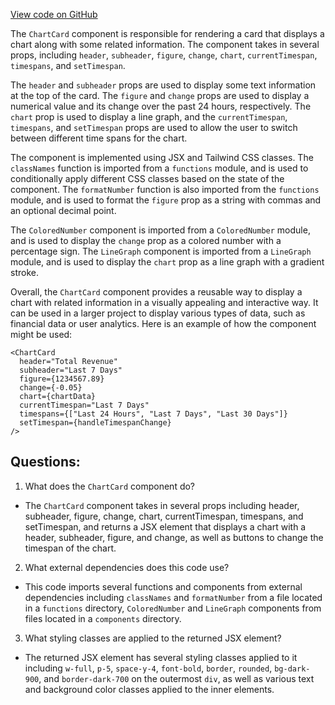 [View code on GitHub](zoo-labs/zoo/blob/master/core/src/features/analytics/ChartCard.tsx)

The `ChartCard` component is responsible for rendering a card that displays a chart along with some related information. The component takes in several props, including `header`, `subheader`, `figure`, `change`, `chart`, `currentTimespan`, `timespans`, and `setTimespan`. 

The `header` and `subheader` props are used to display some text information at the top of the card. The `figure` and `change` props are used to display a numerical value and its change over the past 24 hours, respectively. The `chart` prop is used to display a line graph, and the `currentTimespan`, `timespans`, and `setTimespan` props are used to allow the user to switch between different time spans for the chart.

The component is implemented using JSX and Tailwind CSS classes. The `classNames` function is imported from a `functions` module, and is used to conditionally apply different CSS classes based on the state of the component. The `formatNumber` function is also imported from the `functions` module, and is used to format the `figure` prop as a string with commas and an optional decimal point.

The `ColoredNumber` component is imported from a `ColoredNumber` module, and is used to display the `change` prop as a colored number with a percentage sign. The `LineGraph` component is imported from a `LineGraph` module, and is used to display the `chart` prop as a line graph with a gradient stroke.

Overall, the `ChartCard` component provides a reusable way to display a chart with related information in a visually appealing and interactive way. It can be used in a larger project to display various types of data, such as financial data or user analytics. Here is an example of how the component might be used:

```
<ChartCard
  header="Total Revenue"
  subheader="Last 7 Days"
  figure={1234567.89}
  change={-0.05}
  chart={chartData}
  currentTimespan="Last 7 Days"
  timespans={["Last 24 Hours", "Last 7 Days", "Last 30 Days"]}
  setTimespan={handleTimespanChange}
/>
```
## Questions: 
 1. What does the `ChartCard` component do?
- The `ChartCard` component takes in several props including header, subheader, figure, change, chart, currentTimespan, timespans, and setTimespan, and returns a JSX element that displays a chart with a header, subheader, figure, and change, as well as buttons to change the timespan of the chart.

2. What external dependencies does this code use?
- This code imports several functions and components from external dependencies including `classNames` and `formatNumber` from a file located in a `functions` directory, `ColoredNumber` and `LineGraph` components from files located in a `components` directory.

3. What styling classes are applied to the returned JSX element?
- The returned JSX element has several styling classes applied to it including `w-full`, `p-5`, `space-y-4`, `font-bold`, `border`, `rounded`, `bg-dark-900`, and `border-dark-700` on the outermost `div`, as well as various text and background color classes applied to the inner elements.